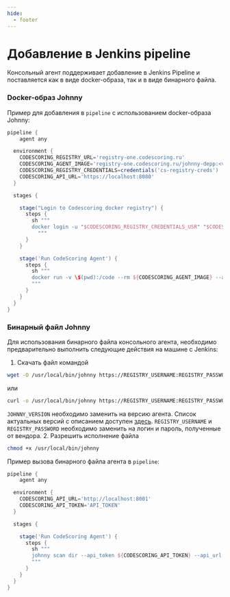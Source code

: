 ```yaml
---
hide:
  - footer
---
```


# Добавление в Jenkins pipeline

Консольный агент поддерживает добавление в Jenkins Pipeline и поставляется как в виде docker-образа, так и в виде бинарного файла.

### Docker-образ Johnny

Пример для добавления в `pipeline` с использованием docker-образа Johnny:

```groovy
pipeline {
    agent any

  environment {
    CODESCORING_REGISTRY_URL='registry-one.codescoring.ru'
    CODESCORING_AGENT_IMAGE='registry-one.codescoring.ru/johnny-depp:<version>'
    CODESCORING_REGISTRY_CREDENTIALS=credentials('cs-registry-creds')
    CODESCORING_API_URL='https://localhost:8080'
  }

  stages {

    stage("Login to Codescoring docker registry") {
      steps {
        sh """
        docker login -u "$CODESCORING_REGISTRY_CREDENTIALS_USR" "$CODESCORING_REGISTRY_URL" -p "$CODESCORING_REGISTRY_CREDENTIALS_PSW"
          """
      }
    }

    stage('Run CodeScoring Agent') {
      steps {
        sh """
        docker run -v \$(pwd):/code --rm ${CODESCORING_AGENT_IMAGE} --api_token ${CODESCORING_API_TOKEN} --api_url ${CODESCORING_API_URL} --ignore .tmp --ignore fixtures --ignore .git .
        """
      }
    }
  } 
}
```

### Бинарный файл Johnny

Для использования бинарного файла консольного агента, необходимо предварительно выполнить следующие действия на машине с Jenkins:

1. Скачать файл командой
  ```bash
  wget -O /usr/local/bin/johnny https://REGISTRY_USERNAME:REGISTRY_PASSWORD@registry-one.codescoring.ru/repository/files/codescoring/johnny-depp/JOHNNY_VERSION/johnny-linux-amd64-JOHNNY_VERSION
  ```
  или
  ```bash
  curl -o /usr/local/bin/johnny https://REGISTRY_USERNAME:REGISTRY_PASSWORD@registry-one.codescoring.ru/repository/files/codescoring/johnny-depp/JOHNNY_VERSION/johnny-linux-amd64-JOHNNY_VERSION
  ```
  `JOHNNY_VERSION` необходимо заменить на версию агента. Список актуальных версий с описанием доступен [здесь](/changelog/#johnny). `REGISTRY_USERNAME` и `REGISTRY_PASSWORD` необходимо заменить на логин и пароль, полученные от вендора.
2. Разрешить исполнение файла
  ```bash
  chmod +x /usr/local/bin/johnny
  ```

Пример вызова бинарного файла агента в `pipeline`:

```groovy
pipeline {
    agent any

  environment {
    CODESCORING_API_URL='http://localhost:8001'
    CODESCORING_API_TOKEN='API_TOKEN'
  }

  stages {

    stage('Run CodeScoring Agent') {
      steps {
        sh """
        johnny scan dir --api_token ${CODESCORING_API_TOKEN} --api_url ${CODESCORING_API_URL} --ignore .tmp --ignore fixtures --ignore .git .
        """
      }
    }
  } 
}
```

